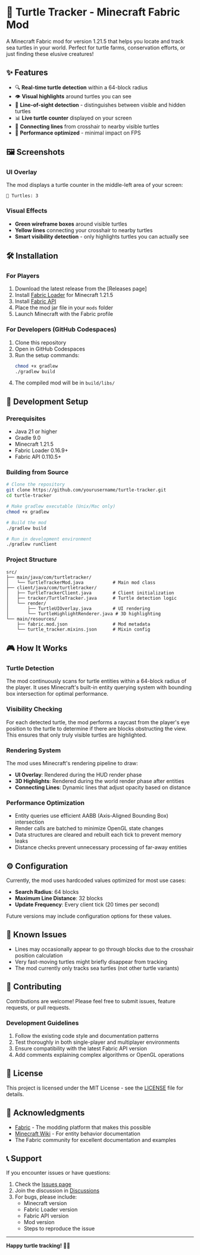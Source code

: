 # 🐢 Turtle Tracker - Minecraft Fabric Mod

A Minecraft Fabric mod for version 1.21.5 that helps you locate and track sea turtles in your world. Perfect for turtle farms, conservation efforts, or just finding these elusive creatures!

## ✨ Features

- 🔍 **Real-time turtle detection** within a 64-block radius
- 👁️ **Visual highlights** around turtles you can see
- 📏 **Line-of-sight detection** - distinguishes between visible and hidden turtles
- 📊 **Live turtle counter** displayed on your screen
- 🎯 **Connecting lines** from crosshair to nearby visible turtles
- 🚀 **Performance optimized** - minimal impact on FPS

## 🖼️ Screenshots

### UI Overlay
The mod displays a turtle counter in the middle-left area of your screen:
```
🐢 Turtles: 3
```

### Visual Effects
- **Green wireframe boxes** around visible turtles
- **Yellow lines** connecting your crosshair to nearby turtles
- **Smart visibility detection** - only highlights turtles you can actually see

## 🛠️ Installation

### For Players
1. Download the latest release from the [Releases page]
2. Install [Fabric Loader](https://fabricmc.net/use/) for Minecraft 1.21.5
3. Install [Fabric API](https://www.curseforge.com/minecraft/mc-mods/fabric-api)
4. Place the mod jar file in your `mods` folder
5. Launch Minecraft with the Fabric profile

### For Developers (GitHub Codespaces)
1. Clone this repository
2. Open in GitHub Codespaces
3. Run the setup commands:
   ```bash
   chmod +x gradlew
   ./gradlew build
   ```
4. The compiled mod will be in `build/libs/`

## 🔧 Development Setup

### Prerequisites
- Java 21 or higher
- Gradle 9.0
- Minecraft 1.21.5
- Fabric Loader 0.16.9+
- Fabric API 0.110.5+

### Building from Source
```bash
# Clone the repository
git clone https://github.com/yourusername/turtle-tracker.git
cd turtle-tracker

# Make gradlew executable (Unix/Mac only)
chmod +x gradlew

# Build the mod
./gradlew build

# Run in development environment
./gradlew runClient
```

### Project Structure
```
src/
├── main/java/com/turtletracker/
│   └── TurtleTrackerMod.java           # Main mod class
├── client/java/com/turtletracker/
│   ├── TurtleTrackerClient.java        # Client initialization
│   ├── tracker/TurtleTracker.java      # Turtle detection logic
│   └── render/
│       ├── TurtleUIOverlay.java        # UI rendering
│       └── TurtleHighlightRenderer.java # 3D highlighting
└── main/resources/
    ├── fabric.mod.json                 # Mod metadata
    └── turtle_tracker.mixins.json      # Mixin config
```

## 🎮 How It Works

### Turtle Detection
The mod continuously scans for turtle entities within a 64-block radius of the player. It uses Minecraft's built-in entity querying system with bounding box intersection for optimal performance.

### Visibility Checking
For each detected turtle, the mod performs a raycast from the player's eye position to the turtle to determine if there are blocks obstructing the view. This ensures that only truly visible turtles are highlighted.

### Rendering System
The mod uses Minecraft's rendering pipeline to draw:
- **UI Overlay**: Rendered during the HUD render phase
- **3D Highlights**: Rendered during the world render phase after entities
- **Connecting Lines**: Dynamic lines that adjust opacity based on distance

### Performance Optimization
- Entity queries use efficient AABB (Axis-Aligned Bounding Box) intersection
- Render calls are batched to minimize OpenGL state changes
- Data structures are cleared and rebuilt each tick to prevent memory leaks
- Distance checks prevent unnecessary processing of far-away entities

## ⚙️ Configuration

Currently, the mod uses hardcoded values optimized for most use cases:
- **Search Radius**: 64 blocks
- **Maximum Line Distance**: 32 blocks  
- **Update Frequency**: Every client tick (20 times per second)

Future versions may include configuration options for these values.

## 🐛 Known Issues

- Lines may occasionally appear to go through blocks due to the crosshair position calculation
- Very fast-moving turtles might briefly disappear from tracking
- The mod currently only tracks sea turtles (not other turtle variants)

## 🤝 Contributing

Contributions are welcome! Please feel free to submit issues, feature requests, or pull requests.

### Development Guidelines
1. Follow the existing code style and documentation patterns
2. Test thoroughly in both single-player and multiplayer environments
3. Ensure compatibility with the latest Fabric API version
4. Add comments explaining complex algorithms or OpenGL operations

## 📝 License

This project is licensed under the MIT License - see the [LICENSE](LICENSE) file for details.

## 🙏 Acknowledgments

- [Fabric](https://fabricmc.net/) - The modding platform that makes this possible
- [Minecraft Wiki](https://minecraft.wiki/) - For entity behavior documentation
- The Fabric community for excellent documentation and examples

## 📞 Support

If you encounter issues or have questions:
1. Check the [Issues page](https://github.com/yourusername/turtle-tracker/issues)
2. Join the discussion in [Discussions](https://github.com/yourusername/turtle-tracker/discussions)
3. For bugs, please include:
   - Minecraft version
   - Fabric Loader version
   - Fabric API version
   - Mod version
   - Steps to reproduce the issue

---

**Happy turtle tracking!** 🐢✨
